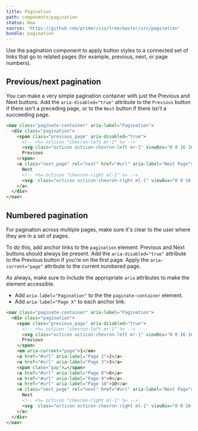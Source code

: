 ```yaml
---
title: Pagination
path: components/pagination
status: New
source: 'https://github.com/primer/css/tree/master/src/pagination'
bundle: pagination
---
```


Use the pagination component to apply button styles to a connected set of links that go to related pages (for example, previous, next, or page numbers).

## Previous/next pagination

You can make a very simple pagination container with just the Previous and Next buttons. Add the `aria-disabled="true"` attribute to the `Previous` button if there isn't a preceding page, or to the `Next` button if there isn't a succeeding page.

```html live
<nav class="paginate-container" aria-label="Pagination">
  <div class="pagination">
    <span class="previous_page" aria-disabled="true">
      <!-- <%= octicon "chevron-left mr-1" %> -->
      <svg class="octicon octicon-chevron-left mr-1" viewBox="0 0 16 16" width="16" height="16">  <path fill-rule="evenodd" clip-rule="evenodd" d="M9.78033 12.7803C9.48744 13.0732 9.01256 13.0732 8.71967 12.7803L4.46967 8.53033C4.17678 8.23744 4.17678 7.76256 4.46967 7.46967L8.71967 3.21967C9.01256 2.92678 9.48744 2.92678 9.78033 3.21967C10.0732 3.51256 10.0732 3.98744 9.78033 4.28033L6.06066 8L9.78033 11.7197C10.0732 12.0126 10.0732 12.4874 9.78033 12.7803Z"></path></svg>
      Previous
    </span>
    <a class="next_page" rel="next" href="#url" aria-label="Next Page">
      Next
      <!-- <%= octicon "chevron-right ml-1" %> -->
      <svg  class="octicon octicon-chevron-right ml-1" viewBox="0 0 16 16" width="16" height="16">  <path fill-rule="evenodd" clip-rule="evenodd" d="M6.21967 3.21967C6.51256 2.92678 6.98744 2.92678 7.28033 3.21967L11.5303 7.46967C11.8232 7.76256 11.8232 8.23744 11.5303 8.53033L7.28033 12.7803C6.98744 13.0732 6.51256 13.0732 6.21967 12.7803C5.92678 12.4874 5.92678 12.0126 6.21967 11.7197L9.93934 8L6.21967 4.28033C5.92678 3.98744 5.92678 3.51256 6.21967 3.21967Z"></path></svg>
    </a>
  </div>
</nav>
```

## Numbered pagination

For pagination across multiple pages, make sure it's clear to the user where they are in a set of pages.

To do this, add anchor links to the `pagination` element. Previous and Next buttons should always be present. Add the `aria-disabled="true"` attribute to the Previous button if you're on the first page. Apply the `aria-current="page"` attribute to the current numbered page.

As always, make sure to include the appropriate `aria` attributes to make the element accessible.

- Add `aria-label="Pagination"` to the the `paginate-container` element.
- Add `aria-label="Page X"` to each anchor link.

```html live
<nav class="paginate-container" aria-label="Pagination">
  <div class="pagination">
    <span class="previous_page" aria-disabled="true">
      <!-- <%= octicon "chevron-left mr-1" %> -->
      <svg class="octicon octicon-chevron-left mr-1" viewBox="0 0 16 16" width="16" height="16">  <path fill-rule="evenodd" clip-rule="evenodd" d="M9.78033 12.7803C9.48744 13.0732 9.01256 13.0732 8.71967 12.7803L4.46967 8.53033C4.17678 8.23744 4.17678 7.76256 4.46967 7.46967L8.71967 3.21967C9.01256 2.92678 9.48744 2.92678 9.78033 3.21967C10.0732 3.51256 10.0732 3.98744 9.78033 4.28033L6.06066 8L9.78033 11.7197C10.0732 12.0126 10.0732 12.4874 9.78033 12.7803Z"></path></svg>
      Previous
    </span>
    <em aria-current="page">1</em>
    <a href="#url" aria-label="Page 2">2</a>
    <a href="#url" aria-label="Page 3">3</a>
    <span class="gap">…</span>
    <a href="#url" aria-label="Page 8">8</a>
    <a href="#url" aria-label="Page 9">9</a>
    <a href="#url" aria-label="Page 10">10</a>
    <a class="next_page" rel="next" href="#url" aria-label="Next Page">
      Next
      <!-- <%= octicon "chevron-right ml-1" %> -->
      <svg  class="octicon octicon-chevron-right ml-1" viewBox="0 0 16 16" width="16" height="16">  <path fill-rule="evenodd" clip-rule="evenodd" d="M6.21967 3.21967C6.51256 2.92678 6.98744 2.92678 7.28033 3.21967L11.5303 7.46967C11.8232 7.76256 11.8232 8.23744 11.5303 8.53033L7.28033 12.7803C6.98744 13.0732 6.51256 13.0732 6.21967 12.7803C5.92678 12.4874 5.92678 12.0126 6.21967 11.7197L9.93934 8L6.21967 4.28033C5.92678 3.98744 5.92678 3.51256 6.21967 3.21967Z"></path></svg>
    </a>
  </div>
</nav>
```
